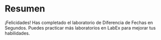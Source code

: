 # Resumen

¡Felicidades! Has completado el laboratorio de Diferencia de Fechas en Segundos. Puedes practicar más laboratorios en LabEx para mejorar tus habilidades.

